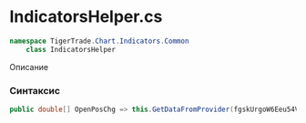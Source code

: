 
# IndicatorsHelper.cs
```csharp
namespace TigerTrade.Chart.Indicators.Common  
    class IndicatorsHelper
```

Описание

### Синтаксис
```csharp
public double[] OpenPosChg => this.GetDataFromProvider(fgskUrgoW6Eeu54VtK7I.N1OgSwT16Kl(2085485765 ^ 2085445263));{ get; }
```
